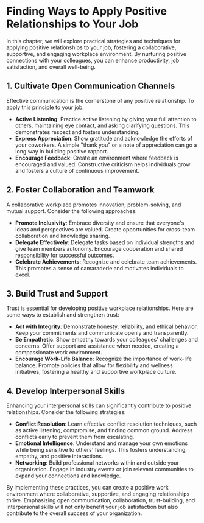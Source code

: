 Finding Ways to Apply Positive Relationships to Your Job
===================================================================

In this chapter, we will explore practical strategies and techniques for applying positive relationships to your job, fostering a collaborative, supportive, and engaging workplace environment. By nurturing positive connections with your colleagues, you can enhance productivity, job satisfaction, and overall well-being.

1\. Cultivate Open Communication Channels
----------------------------------------

Effective communication is the cornerstone of any positive relationship. To apply this principle to your job:

* **Active Listening**: Practice active listening by giving your full attention to others, maintaining eye contact, and asking clarifying questions. This demonstrates respect and fosters understanding.
* **Express Appreciation**: Show gratitude and acknowledge the efforts of your coworkers. A simple "thank you" or a note of appreciation can go a long way in building positive rapport.
* **Encourage Feedback**: Create an environment where feedback is encouraged and valued. Constructive criticism helps individuals grow and fosters a culture of continuous improvement.

2\. Foster Collaboration and Teamwork
------------------------------------

A collaborative workplace promotes innovation, problem-solving, and mutual support. Consider the following approaches:

* **Promote Inclusivity**: Embrace diversity and ensure that everyone's ideas and perspectives are valued. Create opportunities for cross-team collaboration and knowledge sharing.
* **Delegate Effectively**: Delegate tasks based on individual strengths and give team members autonomy. Encourage cooperation and shared responsibility for successful outcomes.
* **Celebrate Achievements**: Recognize and celebrate team achievements. This promotes a sense of camaraderie and motivates individuals to excel.

3\. Build Trust and Support
--------------------------

Trust is essential for developing positive workplace relationships. Here are some ways to establish and strengthen trust:

* **Act with Integrity**: Demonstrate honesty, reliability, and ethical behavior. Keep your commitments and communicate openly and transparently.
* **Be Empathetic**: Show empathy towards your colleagues' challenges and concerns. Offer support and assistance when needed, creating a compassionate work environment.
* **Encourage Work-Life Balance**: Recognize the importance of work-life balance. Promote policies that allow for flexibility and wellness initiatives, fostering a healthy and supportive workplace culture.

4\. Develop Interpersonal Skills
-------------------------------

Enhancing your interpersonal skills can significantly contribute to positive relationships. Consider the following strategies:

* **Conflict Resolution**: Learn effective conflict resolution techniques, such as active listening, compromise, and finding common ground. Address conflicts early to prevent them from escalating.
* **Emotional Intelligence**: Understand and manage your own emotions while being sensitive to others' feelings. This fosters understanding, empathy, and positive interactions.
* **Networking**: Build professional networks within and outside your organization. Engage in industry events or join relevant communities to expand your connections and knowledge.

By implementing these practices, you can create a positive work environment where collaborative, supportive, and engaging relationships thrive. Emphasizing open communication, collaboration, trust-building, and interpersonal skills will not only benefit your job satisfaction but also contribute to the overall success of your organization.
